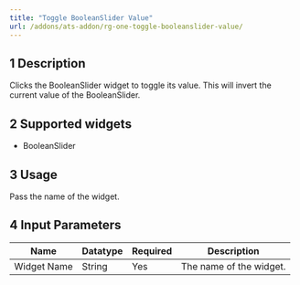```yaml
---
title: "Toggle BooleanSlider Value"
url: /addons/ats-addon/rg-one-toggle-booleanslider-value/
---
```


## 1 Description

Clicks the BooleanSlider widget to toggle its value. This will invert the current value of the BooleanSlider.

## 2 Supported widgets

* BooleanSlider

## 3 Usage

Pass the name of the widget.

## 4 Input Parameters

Name | Datatype | Required | Description
---- | -------- | ------- |---------------
Widget Name | String | Yes | The name of the widget.
